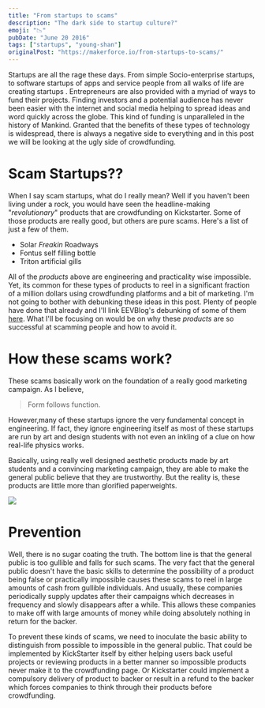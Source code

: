 ```yaml
---
title: "From startups to scams"
description: "The dark side to startup culture?"
emoji: "📉"
pubDate: "June 20 2016"
tags: ["startups", "young-shan"]
originalPost: "https://makerforce.io/from-startups-to-scams/"
---
```


Startups are all the rage these days. From simple Socio-enterprise startups, to software startups of apps and service people from all walks of life are creating startups . Entrepreneurs are also provided with a myriad of ways to fund their projects. Finding investors and a potential audience has never been easier with the internet and social media helping to spread ideas and word quickly across the globe. This kind of funding is unparalleled in the history of Mankind. Granted that the benefits of these types of technology is widespread, there is always a negative side to everything and in this post we will be looking at the ugly side of crowdfunding.

# Scam Startups??

When I say scam startups, what do I really mean? Well if you haven't been living under a rock, you would have seen the headline-making "_revolutionary_" products that are crowdfunding on Kickstarter. Some of those products are really good, but others are pure scams. Here's a list of just a few of them.

- Solar _Freakin_ Roadways
- Fontus self filling bottle
- Triton artificial gills

All of the _products_ above are engineering and practicality wise impossible. Yet, its common for these types of products to reel in a significant fraction of a million dollars using crowdfunding platforms and a bit of marketing. I'm not going to bother with debunking these ideas in this post. Plenty of people have done that already and I'll link EEVBlog's debunking of some of them [here](https://www.youtube.com/playlist?list=PLvOlSehNtuHvBpmbLABRmSKv2b0C4LWV_). What I'll be focusing on would be on why these _products_ are so successful at scamming people and how to avoid it.

# How these scams work?

These scams basically work on the foundation of a really good marketing campaign. As I believe,

> Form follows function.

However,many of these startups ignore the very fundamental concept in engineering. If fact, they ignore engineering itself as most of these startups are run by art and design students with not even an inkling of a clue on how real-life physics works.

Basically, using really well designed aesthetic products made by art students and a convincing marketing campaign, they are able to make the general public believe that they are trustworthy. But the reality is, these products are little more than glorified paperweights.

![](https://makerforce.io/content/images/2016/06/Fontus-03.jpg)

# Prevention

Well, there is no sugar coating the truth. The bottom line is that the general public is too gullible and falls for such scams. The very fact that the general public doesn't have the basic skills to determine the possibility of a product being false or practically impossible causes these scams to reel in large amounts of cash from gullible individuals. And usually, these companies periodically supply updates after their campaigns which decreases in frequency and slowly disappears after a while. This allows these companies to make off with large amounts of money while doing absolutely nothing in return for the backer.

To prevent these kinds of scams, we need to inoculate the basic ability to distinguish from possible to impossible in the general public. That could be implemented by KickStarter itself by either helping users back useful projects or reviewing products in a better manner so impossible products never make it to the crowdfunding page. Or Kickstarter could implement a compulsory delivery of product to backer or result in a refund to the backer which forces companies to think through their products before crowdfunding.
